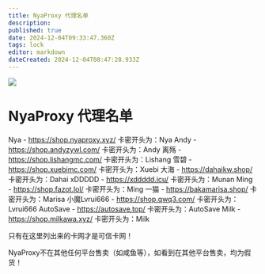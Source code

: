 ```yaml
---
title: NyaProxy 代理名单
description: 
published: true
date: 2024-12-04T09:33:47.360Z
tags: lock
editor: markdown
dateCreated: 2024-12-04T08:47:28.933Z
---
```


![](https://img.shields.io/badge/locked-red?style=for-the-badge)

# NyaProxy 代理名单
Nya - https://shop.nyaproxy.xyz/ 卡密开头为：Nya
Andy - https://shop.andyzywl.com/ 卡密开头为：Andy
离殇 - https://shop.lishangmc.com/ 卡密开头为：Lishang
雪碧 - https://shop.xuebimc.com/ 卡密开头为：Xuebi
大海 - https://dahaikw.shop/ 卡密开头为：Dahai
xDDDDD - https://xddddd.icu/ 卡密开头为：Munan
Ming - https://shop.fazot.lol/ 卡密开头为：Ming
一猫 - https://bakamarisa.shop/ 卡密开头为：Marisa
小魔Lvrui666 - https://shop.qwq3.com/ 卡密开头为：Lvrui666
AutoSave - https://autosave.top/ 卡密开头为：AutoSave
Milk - https://shop.milkawa.xyz/ 卡密开头为：Milk

只有在这里列出来的卡网才是可信卡网！

NyaProxy不在其他任何平台售卖（如咸鱼等），如看到在其他平台售卖，均为假货！
